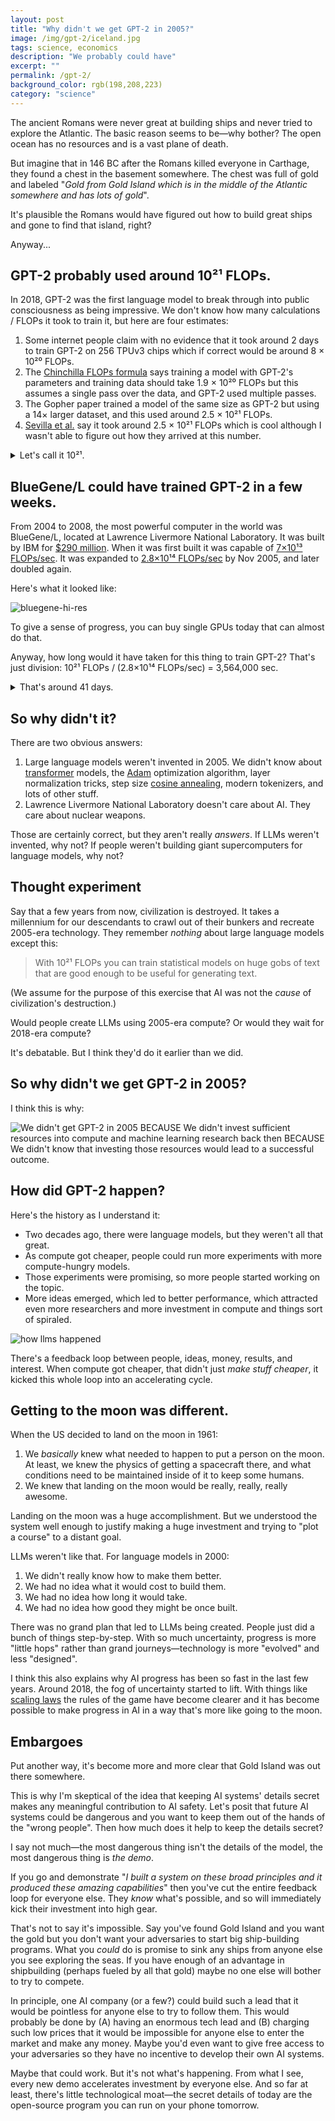 ```yaml
---
layout: post
title: "Why didn't we get GPT-2 in 2005?"
image: /img/gpt-2/iceland.jpg
tags: science, economics
description: "We probably could have"
excerpt: ""
permalink: /gpt-2/
background_color: rgb(198,208,223)
category: "science"
---
```


The ancient Romans were never great at building ships and never tried to explore the Atlantic. The basic reason seems to be—why bother? The open ocean has no resources and is a vast plane of death.

But imagine that in 146 BC after the Romans killed everyone in Carthage, they found a chest in the basement somewhere. The chest was full of gold and labeled "*Gold from Gold Island which is in the middle of the Atlantic somewhere and has lots of gold*".

It's plausible the Romans would have figured out how to build great ships and gone to find that island, right?

Anyway...

## GPT-2 probably used around 10²¹ FLOPs.

In 2018, GPT-2 was the first language model to break through into public consciousness as being impressive. We don't know how many calculations / FLOPs it took to train it, but here are four estimates:

1. Some internet people claim with no evidence that it took around 2 days to train GPT-2 on 256 TPUv3 chips which if correct would be around 8 × 10²⁰ FLOPs.
2. The [Chinchilla FLOPs formula](/scaling/#what-about-compute) says training a model with GPT-2's parameters and training data should take 1.9 × 10²⁰ FLOPs but this assumes a single pass over the data, and GPT-2 used multiple passes.
3. The Gopher paper trained a model of the same size as GPT-2 but using a 14× larger dataset, and this used around 2.5 × 10²¹ FLOPs.
4. [Sevilla et al.](https://arxiv.org/abs/2202.05924) say it took around  2.5 × 10²¹ FLOPs which is cool although I wasn't able to figure out how they arrived at this number.

<details markdown="1">
  <summary>Let's call it 10²¹.</summary>
Here are the calculations in more detail.

1. [Sevilla et al.](https://arxiv.org/abs/2202.05924) say it took around  2.5 × 10²¹ FLOPs to train. However, after reading both their paper and [this appendix](https://docs.google.com/document/d/1J2BX9jkE5nN5EA1zYRN0lHhdCf1YkiFERc_nwiYqCOA/), I still have basically no idea how they came up with this number.
2. GPT-2 had 1.5 billion parameters. The Gopher paper trained a similar 1.5 billion parameter model using, umm, 2.5 × 10²¹ FLOPs. However, that paper used 300 billion tokens, while GPT-2 used only 21 billion. If we assume the cost is linear in the size of the dataset, this suggests you'd need only 1.75 × 10²⁰ FLOPs.
3. If we plug the number of parameters (9 billion) and the number of tokens (21 billion) into the Chinchilla FLOPs estimate, that suggests you would need 1.9 × 10²⁰ FLOPs. But this assumes just a single pass through the data, while GPT-2 was trained using multiple epochs.
4. It's published that GPT-2 was trained on 256 cloud TPUv3 chips, but it's not said for how long. Some random internet people claim that they needed something like 2 days on the 256 TPUv3 cores. A TPUv3 chip is capable of 123 TFLOPs / sec. But typically training on GPUs / TPUs only has a utilization of around 15% . This suggests a total cost of around 256 cores * 2 days * (123e12 FLOPs/sec) * (86400 sec / day) * 0.15 = 8.2 × 10²⁰ FLOPs.
</details>

## BlueGene/L could have trained GPT-2 in a few weeks.

From 2004 to 2008, the most powerful computer in the world was BlueGene/L, located at Lawrence Livermore National Laboratory. It was built by IBM for [$290 million](https://www.cnet.com/tech/tech-industry/ibm-to-build-fastest-supercomputers/). When it was first built it was capable of [7×10¹³ FLOPs/sec](https://www.top500.org/lists/top500/2004/11/highlights/). It was expanded to [2.8×10¹⁴ FLOPs/sec](https://www.top500.org/lists/top500/2005/11/) by Nov 2005, and later doubled again.

Here's what it looked like:

![bluegene-hi-res](/img/gpt-2/bluegene.jpg)

To give a sense of progress, you can buy single GPUs today that can almost do that.

Anyway, how long would it have taken for this thing to train GPT-2? That's just division: <eq>10²¹ FLOPs / (2.8×10¹⁴ FLOPs/sec) = 3,564,000 sec</eq>.

<details markdown="1">
<summary>
That's around 41 days.
</summary>
You might worry about utilization percentages but I don't think this is a serious problem.

When modern LLMs are trained, they aren't actually able to use GPUs to their theoretical capacity—the chips spend a lot of time waiting for data. This means that they're only actually busy something like 15% of the time. However, the above FLOPs calculations for BlueGene are based on actual *achieved*  performance running a bunch of giant linear algebra functions. But I suppose you might still want to revise the 41 days figure up by some factor.
</details>


## So why didn't it?

There are two obvious answers:

1. Large language models weren't invented in 2005. We didn't know about [transformer](https://en.wikipedia.org/wiki/Transformer_(machine_learning_model)) models, the [Adam](https://en.wikipedia.org/wiki/Stochastic_gradient_descent#Adam) optimization algorithm, layer normalization tricks, step size [cosine annealing](https://arxiv.org/abs/1608.03983), modern tokenizers, and lots of other stuff.
2. Lawrence Livermore National Laboratory doesn't care about AI. They care about nuclear weapons.

Those are certainly correct, but they aren't really *answers*. If LLMs weren't invented, why not? If people weren't building giant supercomputers for language models, why not?

## Thought experiment

Say that a few years from now, civilization is destroyed. It takes a millennium for our descendants to crawl out of their bunkers and recreate 2005-era technology. They remember *nothing* about large language models except this:

> With 10²¹ FLOPs you can train statistical models on huge gobs of text that are good enough to be useful for generating text.

(We assume for the purpose of this exercise that AI was not the *cause* of civilization's destruction.)

Would people create LLMs using 2005-era compute? Or would they wait for 2018-era compute?

It's debatable. But I think they'd do it earlier than we did.

## So why didn't we get GPT-2 in 2005?

I think this is why:

![We didn't get GPT-2 in 2005 BECAUSE We didn't invest sufficient resources into compute and machine learning research back then BECAUSE We didn't know that investing those resources would lead to a successful outcome.](/img/gpt-2/because.svg)

## How did GPT-2 happen?

Here's the history as I understand it:

* Two decades ago, there were language models, but they weren't all that great.
* As compute got cheaper, people could run more experiments with more compute-hungry models.
* Those experiments were promising, so more people started working on the topic.
* More ideas emerged, which led to better performance, which attracted even more researchers and more investment in compute and things sort of spiraled.

![how llms happened](/img/gpt-2/feedback.svg)

There's a feedback loop between people, ideas, money, results, and interest. When compute got cheaper, that didn't just *make stuff cheaper*, it kicked this whole loop into an accelerating cycle.

## Getting to the moon was different.

When the US decided to land on the moon in 1961:

1. We *basically* knew what needed to happen to put a person on the moon. At least, we knew the physics of getting a spacecraft there, and what conditions need to be maintained inside of it to keep some humans.
2. We knew that landing on the moon would be really, really, really awesome.

Landing on the moon was a huge accomplishment. But we understood the system well enough to justify making a huge investment and trying to "plot a course" to a distant goal.

LLMs weren't like that. For language models in 2000:

1. We didn't really know how to make them better.
2. We had no idea what it would cost to build them.
3. We had no idea how long it would take.
4. We had no idea how good they might be once built.

There was no grand plan that led to LLMs being created. People just did a bunch of things step-by-step. With so much uncertainty, progress is more "little hops" rather than grand journeys—technology is more "evolved" and less "designed".

I think this also explains why AI progress has been so fast in the last few years. Around 2018, the fog of uncertainty started to lift. With things like [scaling laws](/scaling) the rules of the game have become clearer and it has become possible to make progress in AI in a way that's more like going to the moon.

## Embargoes

Put another way, it's become more and more clear that Gold Island was out there somewhere.

This is why I'm skeptical of the idea that keeping AI systems' details secret makes any meaningful contribution to AI safety. Let's posit that future AI systems could be dangerous and you want to keep them out of the hands of the "wrong people". Then how much does it help to keep the details secret?

I say not much—the most dangerous thing isn't the details of the model, the most dangerous thing is *the demo*.

If you go and demonstrate "*I built a system on these broad principles and it produced these amazing capabilities*" then you've cut the entire feedback loop for everyone else. They *know* what's possible, and so will immediately kick their investment into high gear.

That's not to say it's impossible. Say you've found Gold Island and you want the gold but you don't want your adversaries to start big ship-building programs. What you *could* do is promise to sink any ships from anyone else you see exploring the seas. If you have enough of an advantage in shipbuilding (perhaps fueled by all that gold) maybe no one else will bother to try to compete.

In principle, one AI company (or a few?) could build such a lead that it would be pointless for anyone else to try to follow them. This would probably be done by (A) having an enormous tech lead and (B) charging such low prices that it would be impossible for anyone else to enter the market and make any money. Maybe you'd even want to give free access to your adversaries so they have no incentive to develop their own AI systems.

Maybe that could work. But it's not what's happening. From what I see, every new demo accelerates investment by everyone else. And so far at least, there's little technological moat—the secret details of today are the open-source program you can run on your phone tomorrow.